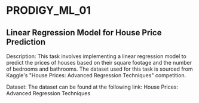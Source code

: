# PRODIGY_ML_01

## Linear Regression Model for House Price Prediction

Description:
This task involves implementing a linear regression model to predict the prices of houses based on their square footage and the number of bedrooms and bathrooms. The dataset used for this task is sourced from Kaggle's "House Prices: Advanced Regression Techniques" competition.

Dataset:
The dataset can be found at the following link:
House Prices: Advanced Regression Techniques
